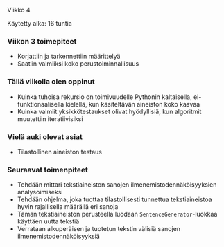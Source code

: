 Viikko 4

Käytetty aika: 16 tuntia

### Viikon 3 toimepiteet
* Korjattiin ja tarkennettiin määrittelyä
* Saatiin valmiiksi koko perustoiminnallisuus

### Tällä viikolla olen oppinut
* Kuinka tuhoisa rekursio on toimivuudelle Pythonin kaltaisella, ei-funktionaalisella kielellä, kun käsiteltävän aineiston koko kasvaa
* Kuinka valmiit yksikkötestaukset olivat hyödyllisiä, kun algoritmit muutettiin iteratiivisiksi

### Vielä auki olevat asiat
* Tilastollinen aineiston testaus

### Seuraavat toimenpiteet
* Tehdään mittari tekstiaineiston sanojen ilmenemistodennäköisyyksien analysoimiseksi
* Tehdään ohjelma, joka tuottaa tilastollisesti tunnettua tekstiaineistoa hyvin rajallisella määrällä eri sanoja
* Tämän tekstiaineiston perusteella luodaan `SentenceGenerator`-luokkaa käyttäen uutta tekstiä
* Verrataan alkuperäisen ja tuotetun tekstin välisiä sanojen ilmenemistodennäköisyyksiä

